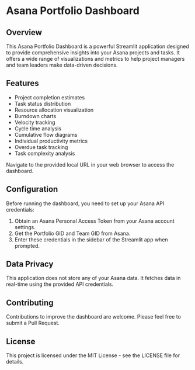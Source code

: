 # Asana Portfolio Dashboard

## Overview
This Asana Portfolio Dashboard is a powerful Streamlit application designed to provide comprehensive insights into your Asana projects and tasks. It offers a wide range of visualizations and metrics to help project managers and team leaders make data-driven decisions.

## Features
- Project completion estimates
- Task status distribution
- Resource allocation visualization
- Burndown charts
- Velocity tracking
- Cycle time analysis
- Cumulative flow diagrams
- Individual productivity metrics
- Overdue task tracking
- Task complexity analysis

Navigate to the provided local URL in your web browser to access the dashboard.

## Configuration

Before running the dashboard, you need to set up your Asana API credentials:

1. Obtain an Asana Personal Access Token from your Asana account settings.
2. Get the Portfolio GID and Team GID from Asana.
3. Enter these credentials in the sidebar of the Streamlit app when prompted.

## Data Privacy

This application does not store any of your Asana data. It fetches data in real-time using the provided API credentials.

## Contributing

Contributions to improve the dashboard are welcome. Please feel free to submit a Pull Request.

## License

This project is licensed under the MIT License - see the LICENSE file for details.
